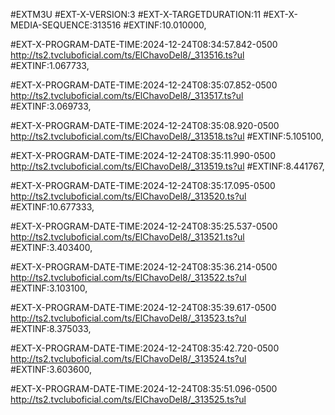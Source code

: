 #EXTM3U
#EXT-X-VERSION:3
#EXT-X-TARGETDURATION:11
#EXT-X-MEDIA-SEQUENCE:313516
#EXTINF:10.010000,

#EXT-X-PROGRAM-DATE-TIME:2024-12-24T08:34:57.842-0500
http://ts2.tvcluboficial.com/ts/ElChavoDel8/_313516.ts?ul
#EXTINF:1.067733,

#EXT-X-PROGRAM-DATE-TIME:2024-12-24T08:35:07.852-0500
http://ts2.tvcluboficial.com/ts/ElChavoDel8/_313517.ts?ul
#EXTINF:3.069733,

#EXT-X-PROGRAM-DATE-TIME:2024-12-24T08:35:08.920-0500
http://ts2.tvcluboficial.com/ts/ElChavoDel8/_313518.ts?ul
#EXTINF:5.105100,

#EXT-X-PROGRAM-DATE-TIME:2024-12-24T08:35:11.990-0500
http://ts2.tvcluboficial.com/ts/ElChavoDel8/_313519.ts?ul
#EXTINF:8.441767,

#EXT-X-PROGRAM-DATE-TIME:2024-12-24T08:35:17.095-0500
http://ts2.tvcluboficial.com/ts/ElChavoDel8/_313520.ts?ul
#EXTINF:10.677333,

#EXT-X-PROGRAM-DATE-TIME:2024-12-24T08:35:25.537-0500
http://ts2.tvcluboficial.com/ts/ElChavoDel8/_313521.ts?ul
#EXTINF:3.403400,

#EXT-X-PROGRAM-DATE-TIME:2024-12-24T08:35:36.214-0500
http://ts2.tvcluboficial.com/ts/ElChavoDel8/_313522.ts?ul
#EXTINF:3.103100,

#EXT-X-PROGRAM-DATE-TIME:2024-12-24T08:35:39.617-0500
http://ts2.tvcluboficial.com/ts/ElChavoDel8/_313523.ts?ul
#EXTINF:8.375033,

#EXT-X-PROGRAM-DATE-TIME:2024-12-24T08:35:42.720-0500
http://ts2.tvcluboficial.com/ts/ElChavoDel8/_313524.ts?ul
#EXTINF:3.603600,

#EXT-X-PROGRAM-DATE-TIME:2024-12-24T08:35:51.096-0500
http://ts2.tvcluboficial.com/ts/ElChavoDel8/_313525.ts?ul
